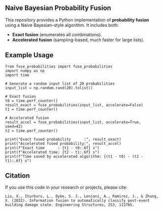 ## Naive Bayesian Probability Fusion

This repository provides a Python implementation of **probability fusion** 
using a Naive Bayesian–style algorithm. It includes both:

- **Exact fusion** (enumerates all combinations).
- **Accelerated fusion** (sampling-based, much faster for large lists).

## Example Usage
```
from fuse_probabilities import fuse_probabilities
import numpy as np
import time

# Generate a random input list of 20 probabilities
input_list = np.random.rand(20).tolist()

# Exact fusion
t0 = time.perf_counter()
result_exact = fuse_probabilities(input_list, accelerate=False)
t1 = time.perf_counter()

# Accelerated fusion
result_accel = fuse_probabilities(input_list, accelerate=True, seed=42)
t2 = time.perf_counter()

print("Exact fused probability      :", result_exact)
print("Accelerated fused probability:", result_accel)
print(f"Exact time      : {t1 - t0:.6f} s")
print(f"Accelerated time: {t2 - t1:.6f} s")
print(f"Time saved by accelerated algorithm: {(t1 - t0) - (t2 - t1):.6f} s")
```


## Citation
If you use this code in your research or projects, please cite:
```
Liu, X., Iturburu, L., Dyke, S. J., Lenjani, A., Ramirez, J., & Zhang, X. (2022). Information fusion to automatically classify post-event building damage state. Engineering Structures, 253, 113765.
```
